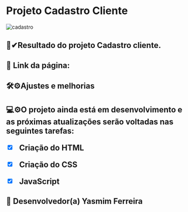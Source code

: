 # Projeto Cadastro Cliente

![cadastro](https://user-images.githubusercontent.com/97356148/176564308-c3b11db3-5a20-4cb1-a316-b6b8af1660b3.jpg)


 <h2>🌟✔Resultado do projeto Cadastro cliente.
 <h2> 🚀 Link da página: 


<h2>🛠⚙Ajustes e melhorias

<h2>💻⚙O projeto ainda está em desenvolvimento e as próximas atualizações serão voltadas nas seguintes tarefas:

- [x] Criação do HTML
- [x] Criação do CSS
- [x] JavaScript


## 🤝 Desenvolvedor(a) Yasmim Ferreira
